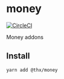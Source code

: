 # money
[![CircleCI](https://circleci.com/gh/thr-consulting/money.svg?style=svg)](https://circleci.com/gh/thr-consulting/money)

Money addons

## Install
```
yarn add @thx/money
```
